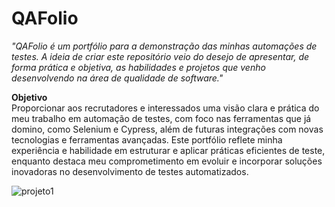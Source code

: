 # QAFolio
_"QAFolio é um portfólio para a demonstração das minhas automações de testes. A ideia de criar este repositório veio do desejo de apresentar, de forma prática e objetiva, as habilidades e projetos que venho desenvolvendo na área de qualidade de software."_

**Objetivo**  
Proporcionar aos recrutadores e interessados uma visão clara e prática do meu trabalho em automação de testes, com foco nas ferramentas que já domino, como Selenium e Cypress, além de futuras integrações com novas tecnologias e ferramentas avançadas. Este portfólio reflete minha experiência e habilidade em estruturar e aplicar práticas eficientes de teste, enquanto destaca meu comprometimento em evoluir e incorporar soluções inovadoras no desenvolvimento de testes automatizados.

![projeto1](https://github.com/user-attachments/assets/87ec18db-391d-48dc-8f5b-44acf6b06846)
